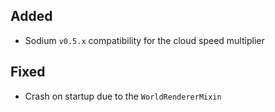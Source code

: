 ## Added

- Sodium `v0.5.x` compatibility for the cloud speed multiplier

## Fixed

- Crash on startup due to the `WorldRendererMixin`
